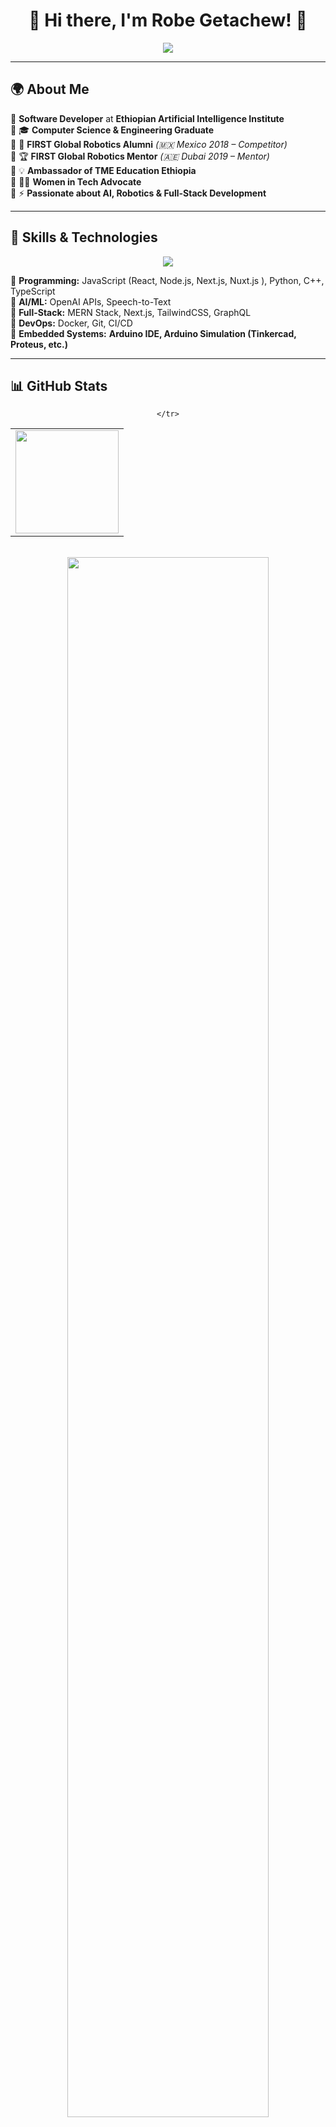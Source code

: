 <h1 align="center">🚀 Hi there, I'm Robe Getachew! 👋</h1>

<div align="center">
  <img src="https://readme-typing-svg.herokuapp.com?font=Fira+Code&weight=600&pause=1000&color=F72585&center=true&width=600&lines=Software+Developer+🚀;AI+%7C+Robotics+%7C+Full-Stack+Engineer;FIRST+Global+Alumni+(Mexico+2018);Mentor+%40+FIRST+Global+Dubai+2019;Women+in+Tech+%7C+TME+Education+Ambassador;Software+Developer+%40+Ethiopian+AI+Institute" />
</div>

---

## 🌍 **About Me**  

🔹 **Software Developer** at **Ethiopian Artificial Intelligence Institute**  
🔹 🎓 **Computer Science & Engineering Graduate**  
🔹 🤖 **FIRST Global Robotics Alumni** *(🇲🇽 Mexico 2018 – Competitor)*  
🔹 🏆 **FIRST Global Robotics Mentor** *(🇦🇪 Dubai 2019 – Mentor)*  
🔹 💡 **Ambassador of TME Education Ethiopia**  
🔹 👩‍💻 **Women in Tech Advocate**  
🔹 ⚡ **Passionate about AI, Robotics & Full-Stack Development**  

---

## 🚀 **Skills & Technologies**  

<div align="center">
  <img src="https://skillicons.dev/icons?i=js,ts,react,nodejs,graphql,tailwind,nextjs,python,cpp,docker,git,figma,arduino" />
</div>

🔹 **Programming:** JavaScript (React, Node.js, Next.js, Nuxt.js ), Python, C++, TypeScript  
🔹 **AI/ML:** OpenAI APIs, Speech-to-Text  
🔹 **Full-Stack:** MERN Stack, Next.js, TailwindCSS, GraphQL  
🔹 **DevOps:** Docker, Git, CI/CD  
🔹 **Embedded Systems:** **Arduino IDE, Arduino Simulation (Tinkercad, Proteus, etc.)**  

---

## 📊 **GitHub Stats**  

<div align="center">
  <table>
    <tr>
      <td align="center">
        <img src="https://github-readme-stats.vercel.app/api?username=robegetachew&show_icons=true&theme=radical" height="165"/>
      </td>
    
    </tr>
  </table>
  
  <br>
  
  <img src="https://github-profile-trophy.vercel.app/?username=robegetachew&theme=dracula&margin-w=5&no-frame=true" width="80%"/>
</div>


---

## 🌟 **Featured Projects (Participated In)**  

🚀 **[Project Management System (React & Node.js)](#)**  
🏗 **[Construction Company Portfolio (React, TailwindCSS, Node.js)](#)**  
🤖 **[Arduino-Based Robotics Project](#)**  
🛒 **[MERN Shopping System (GraphQL, TypeScript)](#)**  
🎓 **[E-learning System (React & Node.js)](#)**  

---

## 📞 **Let's Connect**  

📧 **Email:** [robegetachew12@gmail.com](mailto:robegetachew12@gmail.com)  
📱 **Phone:** **+251 945 821 000**  
💼 **LinkedIn:** [**Robe Getachew**](https://www.linkedin.com/in/robe-getachew-005496192/)  

---

💻 **"Transforming challenges into innovations with code!"** 🚀  
⭐ **If you like my work, drop a star!** ⭐  
![Profile Views](https://komarev.com/ghpvc/?username=robegetachew&color=blue)
